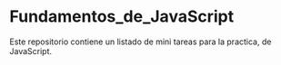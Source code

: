 # Fundamentos_de_JavaScript
Este repositorio contiene un listado de mini tareas para la practica, de JavaScript.
